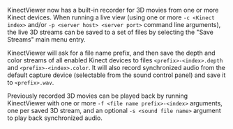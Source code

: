 KinectViewer now has a built-in recorder for 3D movies from one or more Kinect devices. When running a live view (using one or more `-c <Kinect index>` and/or `-p <server host> <server port>` command line arguments), the live 3D streams can be saved to a set of files by selecting the "Save Streams" main menu entry.

KinectViewer will ask for a file name prefix, and then save the depth and color streams of all enabled Kinect devices to files `<prefix>-<index>.depth` and `<prefix>-<index>.color`. It will also record synchronized audio from the default capture device (selectable from the sound control panel) and save it to `<prefix>.wav`.

Previously recorded 3D movies can be played back by running KinectViewer with one or more `-f <file name prefix>-<index>` arguments, one per saved 3D stream, and an optional `-s <sound file name>` argument to play back synchronized audio.